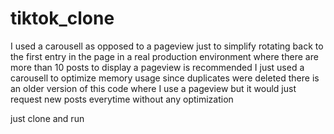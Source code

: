 # tiktok_clone


I used a carousell as opposed to a pageview just to simplify rotating back to the first entry in the page in a real production environment where there are more than 10 posts to display a pageview is recommended I just used a carousell to optimize memory usage since duplicates were deleted there is an older version of this code where I use a pageview but it would just request new posts everytime without any optimization


just clone and run
